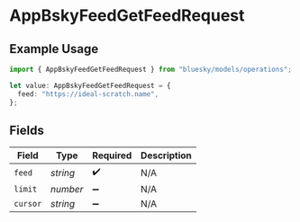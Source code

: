 # AppBskyFeedGetFeedRequest

## Example Usage

```typescript
import { AppBskyFeedGetFeedRequest } from "bluesky/models/operations";

let value: AppBskyFeedGetFeedRequest = {
  feed: "https://ideal-scratch.name",
};
```

## Fields

| Field              | Type               | Required           | Description        |
| ------------------ | ------------------ | ------------------ | ------------------ |
| `feed`             | *string*           | :heavy_check_mark: | N/A                |
| `limit`            | *number*           | :heavy_minus_sign: | N/A                |
| `cursor`           | *string*           | :heavy_minus_sign: | N/A                |